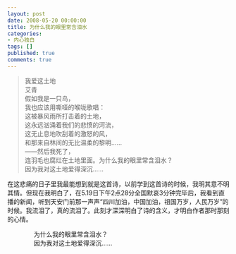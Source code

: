 ```yaml
---
layout: post
date: 2008-05-20 00:00:00
title: 为什么我的眼里常含泪水
categories:
- 内心独白
tags: []
published: true
comments: true
---
```

<p><blockquote>我爱这土地<br />
艾青<br />
假如我是一只鸟，<br />
我也应该用嘶哑的喉咙歌唱：<br />
这被暴风雨所打击着的土地，<br />
这永远汹涌着我们的悲愤的河流，<br />
这无止息地吹刮着的激怒的风，<br />
和那来自林间的无比温柔的黎明……<br />
——然后我死了，<br />
连羽毛也腐烂在土地里面。为什么我的眼里常含泪水？<br />
因为我对这土地爱得深沉……</blockquote>
在这悲痛的日子里我最能想到就是这首诗，以前学到这首诗的时候，我明其意不明其情。但现在我明白了，在5.19日下午2点28分全国默哀3分钟完毕后，我看到直播的新闻，听到天安门前那一声声“四川加油，中国加油，祖国万岁，人民万岁”的时候。我流泪了，真的流泪了。此刻才深深明白了诗的含义，才明白作者那时那刻的心情。</p>

<p><p style="padding-left: 60px;">为什么我的眼里常含泪水？<br />
因为我对这土地爱得深沉……</p></p>
